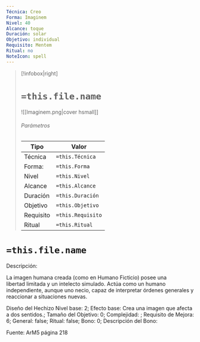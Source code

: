 ```yaml
---
Técnica: Creo
Forma: Imaginem
Nivel: 40
Alcance: toque 
Duración: solar  
Objetivo: individual
Requisito: Mentem
Ritual: no
NoteIcon: spell
---
```


> [!infobox|right]
> # `=this.file.name`
> ![[Imaginem.png|cover hsmall]]
> ###### Parámetros
> Tipo |  Valor |
> ---|---|
> Técnica  | `=this.Técnica`  |
> Forma: | `=this.Forma`  |
> Nivel | `=this.Nivel`  |
> Alcance | `=this.Alcance` |
> Duración | `=this.Duración` |
> Objetivo | `=this.Objetivo` |
> Requisito | `=this.Requisito` |
> Ritual | `=this.Ritual` |

# `=this.file.name`
Descripción: <p>La imagen humana creada (como en Humano Ficticio) posee una libertad limitada y un intelecto simulado. Actúa como un humano independiente, aunque uno necio, capaz de interpretar órdenes generales y reaccionar a situaciones nuevas.</p>

Diseño del Hechizo
Nivel base: 2; Efecto base: Crea una imagen que afecta a dos sentidos.;  Tamaño del Objetivo: 0; Complejidad: ; Requisito de Mejora: 6; General: false; Ritual: false; Bono: 0; Descripción del Bono: 

Fuente: ArM5 página 218